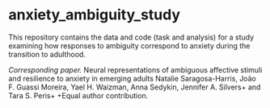 # anxiety_ambiguity_study
This repository contains the data and code (task and analysis) for a study examining how responses to ambiguity correspond to anxiety during the transition to adulthood.

*Corresponding paper.*
Neural representations of ambiguous affective stimuli and resilience to anxiety in emerging adults
Natalie Saragosa-Harris, João F. Guassi Moreira, Yael H. Waizman, Anna Sedykin, Jennifer A. Silvers+ and Tara S. Peris+
+Equal author contribution.
